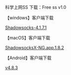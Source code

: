 科学上网SS
下载：Free ss v1.0


【windows】客户端下载
<p><a href="https://github.com/shadowsocks/shadowsocks-windows/releases/download/4.1.7.1/Shadowsocks-4.1.7.1.zip" target="_blank">Shadowsocks-4.1.7.1</a></p>
【macOS】客户端下载
<p><a href="https://github.com/shadowsocks/ShadowsocksX-NG/releases/download/v1.8.2/ShadowsocksX-NG.app.1.8.2.zip" target="_blank">ShadowsocksX-NG.app.1.8.2</a></p>
【Android】客户端下载
<p><a href="https://github.com/shadowsocks/shadowsocks-android/releases?utm_source=textarea.com&utm_medium=textarea.com&utm_campaign=article" target="_blank">v4.8.3</a></p>
